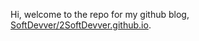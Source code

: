 Hi, welcome to the repo for my github blog, [SoftDevver/2SoftDevver.github.io](https://softdevver.github.io/). 
